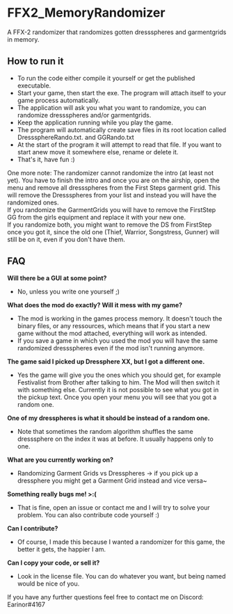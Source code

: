 # FFX2_MemoryRandomizer
A FFX-2 randomizer that randomizes gotten dressspheres and garmentgrids in memory.

## How to run it
- To run the code either compile it yourself or get the published executable.
- Start your game, then start the exe. The program will attach itself to your game process automatically.
- The application will ask you what you want to randomize, you can randomize dressspheres and/or garmentgrids.
- Keep the application running while you play the game.
- The program will automatically create save files in its root location called DresssphereRando.txt. and GGRando.txt
- At the start of the program it will attempt to read that file. If you want to start anew move it somewhere else, rename or delete it. 
- That's it, have fun :)

One more note: The randomizer cannot randomize the intro (at least not yet). You have to finish the intro and once you are on the airship, open the menu and remove all dressspheres from the First Steps garment grid. This will remove the Dressspheres from your list and instead you will have the randomized ones.  
If you randomize the GarmentGrids you will have to remove the FirstStep GG from the girls equipment and replace it with your new one.  
If you randomize both, you might want to remove the DS from FirstStep once you got it, since the old one (Thief, Warrior, Songstress, Gunner) will still be on it, even if you don't have them.

## FAQ
**Will there be a GUI at some point?**
- No, unless you write one yourself ;)

**What does the mod do exactly? Will it mess with my game?**
- The mod is working in the games process memory. It doesn't touch the binary files, or any ressources, which means that if you start a new game without the mod attached, everything will work as intended. 
- If you save a game in which you used the mod you will have the same randomized dressspheres even if the mod isn't running anymore.

**The game said I picked up Dressphere XX, but I got a different one.**
- Yes the game will give you the ones which you should get, for example Festivalist from Brother after talking to him. The Mod will then switch it with something else. Currently it is not possible to see what you got in the pickup text. Once you open your menu you will see that you got a random one.

**One of my dresspheres is what it should be instead of a random one.**
- Note that sometimes the random algorithm shuffles the same dresssphere on the index it was at before. It usually happens only to one.

**What are you currently working on?**
- Randomizing Garment Grids vs Dresspheres -> if you pick up a dressphere you might get a Garment Grid instead and vice versa~

**Something really bugs me! >:(**
- That is fine, open an issue or contact me and I will try to solve your problem. You can also contribute code yourself :)

**Can I contribute?**
- Of course, I made this because I wanted a randomizer for this game, the better it gets, the happier I am.

**Can I copy your code, or sell it?**
- Look in the license file. You can do whatever you want, but being named would be nice of you.

If you have any further questions feel free to contact me on Discord: Earinor#4167
